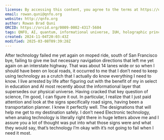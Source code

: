 ```yaml
---
license: By accessing this content, you agree to the terms at https://qnfo.org/LICENSE
email: rowan.quni@qnfo.org
website: http://qnfo.org
author: Rowan Brad Quni
ORCID: https://orcid.org/0009-0002-4317-5604
tags: QNFO, AI, quantum, informational universe, IUH, holographic principle
created: 2024-11-04T20:03:43Z
modified: 2025-03-08T09:39:28Z
---
```


After technology failed me yet again on moped ride, south of San Francisco bye, failing to give me but necessary navigation directions that left me yet again on an interstate highway. That was about 14 lanes wide or so when I should have been on local roads, it occurred to me that I don’t need to keep using technology as a crutch that I actually do know everything I need to know. I live arrested by life after figuring out with the benefit of my in select in education and AI most recently about the informational layer that supersedes our physical universe. Having cracked that key question of science, I’m good, I can figure it out. In particular, I realize that I just paid attention and look at the signs specifically road signs, having been a transportation planner. I knew it perfectly well. The designations that will help me get to my destination safely. I don’t need Electronic technology, when analog technology is literally right there in huge letters above me and I assure you a lot of thought was put into what those signs were and what they would say, that’s technology I’m okay with it’s not going to fail when I need it most.

